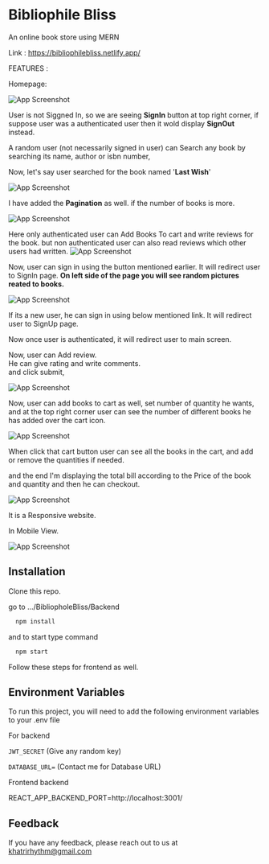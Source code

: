
# Bibliophile Bliss

An online book store using MERN 

Link : https://bibliophilebliss.netlify.app/

FEATURES : 

Homepage: 

![App Screenshot](https://github.com/RhythmKhatri/BibliophileBliss/assets/57282374/fa333a49-c44f-49d8-a1f8-87f2a01c6d7a)

User is not Siggned In, so we are seeing **SignIn** button at top right corner, if suppose user was a authenticated user then it wold display **SignOut** instead.

A random user (not necessarily signed in user) can Search any book by searching its name, author or isbn number, 

Now, let's say user searched for the book named '**Last Wish**'

![App Screenshot](https://github.com/RhythmKhatri/BibliophileBliss/assets/57282374/aeae21e9-cf59-4164-a083-89e1c1a05609)

I have added the **Pagination** as well. if the number of books is more.

![App Screenshot](https://github.com/RhythmKhatri/BibliophileBliss/assets/57282374/3d6ae0fa-a64d-451a-838e-f05d94dff5e7)

Here only authenticated user can Add Books To cart and write reviews for the book.
but non authenticated user can also read reviews which other users had written.
![App Screenshot](https://github.com/RhythmKhatri/BibliophileBliss/assets/57282374/b89528dd-97d7-4e14-8b4c-d7410eb76178)



Now, user can sign in using the button mentioned earlier.
It will redirect user to SignIn page.
**On left side of the page you will see random pictures reated to books.**

![App Screenshot](https://github.com/RhythmKhatri/BibliophileBliss/assets/57282374/03936a25-c41d-4188-8a35-d837edbd797f)

If its a new user, he can sign in using below mentioned link.
It will redirect user to SignUp page.

Now once user is authenticated, it will redirect user to main screen.

Now, user can Add review. <br />
He can give rating and write comments. <br />
and click submit,

![App Screenshot](https://github.com/RhythmKhatri/BibliophileBliss/assets/57282374/c422b799-cd8d-4bbb-b25a-9203baad7b68)



Now, user can add books to cart as well, set number of quantity he wants,
and at the top right corner user can see the number of different books he has added over the cart icon.

![App Screenshot](https://github.com/RhythmKhatri/BibliophileBliss/assets/57282374/054d3389-ed04-463a-a1d2-c47e778c3109)

When click that cart button user can see all the books in the cart, and add or remove the quantities if needed.

and the end I'm displaying the total bill according to the Price of the book and quantity and then he can checkout.


![App Screenshot](https://github.com/RhythmKhatri/BibliophileBliss/assets/57282374/e2224e3c-7522-4cdb-8842-b719330cbd6f)


It is a Responsive website.

In Mobile View.

![App Screenshot](https://github.com/RhythmKhatri/BibliophileBliss/assets/57282374/f31f3c7f-2a16-4f70-a930-09089909e612)



## Installation

Clone this repo.

go to .../BibliopholeBliss/Backend

```bash
  npm install 
```

and to start type command
```bash
  npm start
```

Follow these steps for frontend as well.



## Environment Variables

To run this project, you will need to add the following environment variables to your .env file

For backend

`JWT_SECRET` (Give any random key)

`DATABASE_URL=` (Contact me for Database URL)


Frontend backend


REACT_APP_BACKEND_PORT=http://localhost:3001/




## Feedback

If you have any feedback, please reach out to us at khatrirhythm@gmail.com





    




